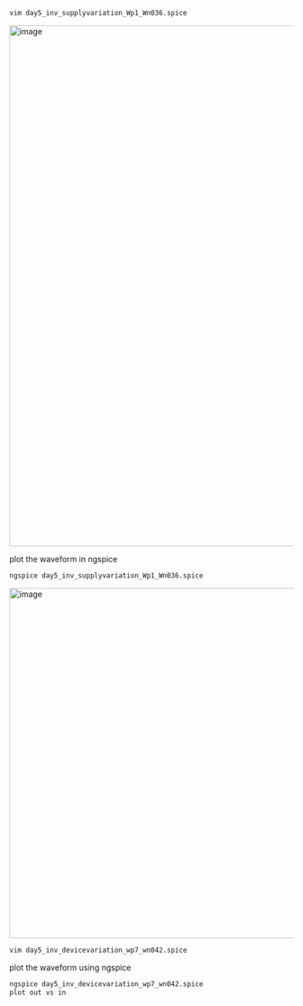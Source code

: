 ```bash
vim day5_inv_supplyvariation_Wp1_Wn036.spice
```
<img width="1920" height="922" alt="image" src="https://github.com/user-attachments/assets/fe86def6-a6cc-4e33-b028-77e8b05ca98b" />

plot the waveform in ngspice
```bash
ngspice day5_inv_supplyvariation_Wp1_Wn036.spice
```
<img width="700" height="620" alt="image" src="https://github.com/user-attachments/assets/9675dc94-214d-4650-8657-f50f3822371d" />




```bash
vim day5_inv_devicevariation_wp7_wn042.spice
```

plot the waveform using ngspice
```bash
ngspice day5_inv_devicevariation_wp7_wn042.spice
plot out vs in
```
